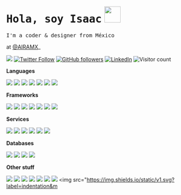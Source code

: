 # <samp> Hola, soy Isaac</samp> <img src="https://user-images.githubusercontent.com/1270156/94347868-40c8c480-0038-11eb-9a7c-9d3dfb608e33.gif" height="43px">

 <samp>I'm a coder & designer from México 

 at [@AIRAMX](https://github.com/AIRAMX)_ </samp>

<a href="http://isaacsuaste.com"><img src="https://img.shields.io/badge/%E2%9A%A1%20kinduff.com-F2F2F2.svg?&style=flat" /></a> <a href="https://twitter.com/isuastem"><img alt="Twitter Follow" src="https://img.shields.io/twitter/follow/kinduff?style=social"></a> <a href="https://github.com/isuastem"><img alt="GitHub followers" src="https://img.shields.io/github/followers/isuastem?style=social"></a> <a href="https://linkedin.com/in/isuastem"><img alt="LinkedIn" src="https://img.shields.io/badge/isuastem-%230077B5.svg?&style=flat&logo=linkedin&logoColor=white"></a> <img alt="Visitor count" src="https://visitor-badge.laobi.icu/badge?page_id=isuastem">

**Languages**

<img src="https://img.shields.io/badge/ruby-%23CC342D.svg?&style=flat&logo=ruby&logoColor=white"/> <img src="https://img.shields.io/badge/html5%20-%23E34F26.svg?&style=flat&logo=html5&logoColor=white"/> <img src="https://img.shields.io/badge/css3%20-%231572B6.svg?&style=flat&logo=css3&logoColor=white"/> <img src="https://img.shields.io/badge/node.js%20-%2343853D.svg?&style=flat&logo=node.js&logoColor=white"/> <img src="https://img.shields.io/badge/javascript%20-%23323330.svg?&style=flat&logo=javascript&logoColor=%23F7DF1E"/> <img src="https://img.shields.io/badge/shell_script%20-%23121011.svg?&style=flat&logo=gnu-bash&logoColor=white"/> <img src="https://img.shields.io/badge/go%20-%2300acd7.svg?&style=flat&logo=go&logoColor=white"/>

**Frameworks**

<img src="https://img.shields.io/badge/rails%20-%23CC0000.svg?&style=flat&logo=ruby-on-rails&logoColor=white"/> <img src="https://img.shields.io/badge/react%20-%2320232a.svg?&style=flat&logo=react&logoColor=%2361DAFB"/> <img src="https://img.shields.io/badge/tailwindcss%20-%2338B2AC.svg?&style=flat&logo=tailwind-css&logoColor=white"/> <img src="https://img.shields.io/badge/SASS%20-hotpink.svg?&style=flat&logo=SASS&logoColor=white"/> <img src="https://img.shields.io/badge/webpack%20-%238DD6F9.svg?&style=flat&logo=webpack&logoColor=black" /> <img src="https://img.shields.io/badge/jekyll-c70000.svg?&style=flat&logo=jekyll&logoColor=FFFFFF" /> <img src="https://img.shields.io/badge/gatsby-542c85.svg?&style=flat&logo=gatsby&logoColor=FFFFFF" />

**Services**

<img src="https://img.shields.io/badge/aws%20-%23FF9900.svg?&style=flat&logo=amazon-aws&logoColor=white"/> <img src="https://img.shields.io/badge/Google%20Cloud%20-%234285F4.svg?&style=flat&logo=google-cloud&logoColor=white"/> <img src="https://img.shields.io/badge/heroku%20-%23430098.svg?&style=flat&logo=heroku&logoColor=white"/> <img src="https://img.shields.io/badge/glitch%20-%233333FF.svg?&style=flat&logo=glitch&logoColor=white"/> <img src="https://img.shields.io/badge/vercel%20-%23000000.svg?&style=flat&logo=vercel&logoColor=white"/> <img src="https://img.shields.io/badge/digitalocean-%230167ff.svg?&style=flat&logo=digitalOcean&logoColor=white"/>

**Databases**

<img src="https://img.shields.io/badge/mysql-%2300f.svg?&style=flat&logo=mysql&logoColor=white"/> <img src ="https://img.shields.io/badge/postgres-%23316192.svg?&style=flat&logo=postgresql&logoColor=white"/> <img src ="https://img.shields.io/badge/mongodb-%234ea94b.svg?&style=flat&logo=mongodb&logoColor=white"/> <img src ="https://img.shields.io/badge/sqlite-%2307405e.svg?&style=flat&logo=sqlite&logoColor=white"/>

**Other stuff**

<img src="https://img.shields.io/badge/docker%20-%230db7ed.svg?&style=flat&logo=docker&logoColor=white"/> <img src="https://img.shields.io/badge/vagrant%20-%231563FF.svg?&style=flat&logo=vagrant&logoColor=white"/> <img src="https://img.shields.io/badge/ansible%20-%231A1918.svg?&style=flat&logo=ansible&logoColor=white"/> <img src="https://img.shields.io/badge/travisci%20-%232B2F33.svg?&style=flat&logo=travis&logoColor=white"/> <img src="https://img.shields.io/badge/nginx%20-%23009639.svg?&style=flat&logo=nginx&logoColor=white"/> <img src="https://img.shields.io/badge/jenkins%20-%232C5263.svg?&style=flat&logo=jenkins&logoColor=white"/> <img src="https://img.shields.io/badge/blender%20-%23F5792A.svg?&style=flat&logo=blender&logoColor=white"/> <img src="https://img.shields.io/static/v1.svg?label=indentation&m
